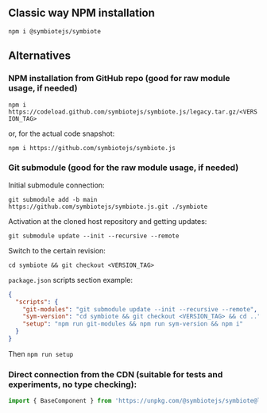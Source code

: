 ## Classic way NPM installation

`npm i @symbiotejs/symbiote`

## Alternatives

### NPM installation from GitHub repo (good for raw module usage, if needed)

`npm i https://codeload.github.com/symbiotejs/symbiote.js/legacy.tar.gz/<VERSION_TAG>`

or, for the actual code snapshot:

`npm i https://github.com/symbiotejs/symbiote.js`

### Git submodule (good for the raw module usage, if needed)

Initial submodule connection:

`git submodule add -b main https://github.com/symbiotejs/symbiote.js.git ./symbiote`

Activation at the cloned host repository and getting updates: 

`git submodule update --init --recursive --remote`

Switch to the certain revision:

`cd symbiote && git checkout <VERSION_TAG>`

`package.json` scripts section example:
```json
{
  "scripts": {
    "git-modules": "git submodule update --init --recursive --remote",
    "sym-version": "cd symbiote && git checkout <VERSION_TAG> && cd ..",
    "setup": "npm run git-modules && npm run sym-version && npm i"
  }
}
```
Then `npm run setup`

### Direct connection from the CDN (suitable for tests and experiments, no type checking):

```js
import { BaseComponent } from 'https://unpkg.com/@symbiotejs/symbiote@latest/build/symbiote.min.js';
```

